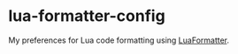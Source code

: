 # lua-formatter-config
My preferences for Lua code formatting using [LuaFormatter](https://github.com/Koihik/LuaFormatter).
